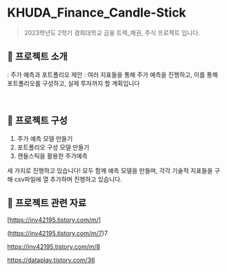 # KHUDA_Finance_Candle-Stick

> 2023학년도 2학기 경희대학교 금융 트랙_채권, 주식 프로젝트 입니다.

## 🚀 프로젝트 소개

<aside>

: 주가 예측과 포트폴리오 제안
: 여러 지표들을 통해 주가 예측을 진행하고, 이를 통해 포트폴리오를 구성하고, 실제 투자까지 할 계획입니다

</aside>

<br/>

## 📌 프로젝트 구성

1. 주가 예측 모델 만들기
2. 포트폴리오 구성 모델 만들기
3. 캔들스틱을 활용한 주가예측

세 가지로 진행하고 있습니다! 
모두 함께 예측 모델을 만들며, 각각 기술적 지표들을 구해 csv파일에 열 추가하며 진행하고 있습니다.

## 📌 프로젝트 관련 자료

[https://inv42195.tistory.com/m/]

(https://inv42195.tistory.com/m/7)7

https://inv42195.tistory.com/m/8

https://dataplay.tistory.com/36


